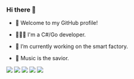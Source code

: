 ### Hi there 👋

<!--
**egandx/egandx** is a ✨ _special_ ✨ repository because its `README.md` (this file) appears on your GitHub profile.

Here are some ideas to get you started:

- 🔭 I’m currently working on ...

- 🌱 I’m currently learning ...

- 👯 I’m looking to collaborate on ...

- 🤔 I’m looking for help with ...

- 💬 Ask me about ...

- 📫 How to reach me: ...

- 😄 Pronouns: ...

- ⚡ Fun fact: ...
  -->

- 🎉 Welcome to my GitHub profile!

- 👨🏻‍💻 I'm  a C#/Go developer.

- 🔭 I’m currently working on the smart factory.

- 🌱 Music is the savior.

  

![](https://github-profile-summary-cards.vercel.app/api/cards/profile-details?username=egandx&theme=github)
![](https://github-profile-summary-cards.vercel.app/api/cards/repos-per-language?username=egandx&theme=github)
![](https://github-profile-summary-cards.vercel.app/api/cards/most-commit-language?username=egandx&theme=github)
![](https://github-profile-summary-cards.vercel.app/api/cards/stats?username=egandx&theme=github)
![](https://github-profile-summary-cards.vercel.app/api/cards/productive-time?username=egandx&theme=github)
